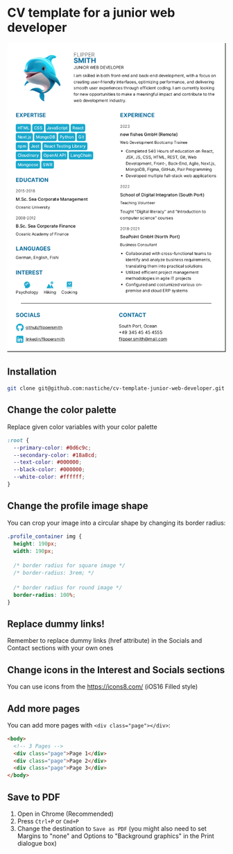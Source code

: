 # CV template for a junior web developer

![cv_template](images/cvTemplateScreenshot.png)

## Installation

```bash
git clone git@github.com:nastiche/cv-template-junior-web-developer.git
```

## Change the color palette

Replace given color variables with your color palette

```css
:root {
  --primary-color: #0d6c9c;
  --secondary-color: #18a8cd;
  --text-color: #000000;
  --black-color: #000000;
  --white-color: #ffffff;
}
```

## Change the profile image shape

You can crop your image into a circular shape by changing its border radius:

```css
.profile_container img {
  height: 190px;
  width: 190px;

  /* border radius for square image */
  /* border-radius: 3rem; */

  /* border radius for round image */
  border-radius: 100%;
}
```

## Replace dummy links!

Remember to replace dummy links (href attribute) in the Socials and Contact sections with your own ones

## Change icons in the Interest and Socials sections

You can use icons from the https://icons8.com/ (iOS16 Filled style)

## Add more pages

You can add more pages with `<div class="page"></div>`:

```html
<body>
  <!-- 3 Pages -->
  <div class="page">Page 1</div>
  <div class="page">Page 2</div>
  <div class="page">Page 3</div>
</body>
```

## Save to PDF

1. Open in Chrome (Recommended)
2. Press `Ctrl+P` or `Cmd+P`
3. Change the destination to `Save as PDF` (you might also need to set Margins to "none" and Options to "Background graphics" in the Print dialogue box)
